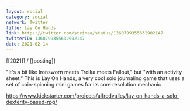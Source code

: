 ```yaml
---
layout: social
category: social
network: Twitter
title: Lay On Hands
link: https://twitter.com/steinea/status/1360799355632902147
twitterID: 1360799355632902147
date: 2021-02-14
---
```


[[2021]] / [[posting]]

"It's a bit like Ironsworn meets Troika meets Fallout," but "with an activity sheet." This is Lay On Hands, a very cool solo journaling game that uses a set of coin-spinning mini games for its core resolution mechanic

<https://www.kickstarter.com/projects/alfredvalley/lay-on-hands-a-solo-dexterity-based-rpg/>
